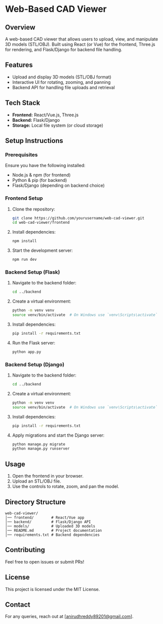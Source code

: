 # Web-Based CAD Viewer

## Overview
A web-based CAD viewer that allows users to upload, view, and manipulate 3D models (STL/OBJ). Built using React (or Vue) for the frontend, Three.js for rendering, and Flask/Django for backend file handling.

## Features
- Upload and display 3D models (STL/OBJ format)
- Interactive UI for rotating, zooming, and panning
- Backend API for handling file uploads and retrieval

## Tech Stack
- **Frontend:** React/Vue.js, Three.js
- **Backend:** Flask/Django
- **Storage:** Local file system (or cloud storage)

## Setup Instructions

### Prerequisites
Ensure you have the following installed:
- Node.js & npm (for frontend)
- Python & pip (for backend)
- Flask/Django (depending on backend choice)

### Frontend Setup
1. Clone the repository:
   ```sh
   git clone https://github.com/yourusername/web-cad-viewer.git
   cd web-cad-viewer/frontend
   ```
2. Install dependencies:
   ```sh
   npm install
   ```
3. Start the development server:
   ```sh
   npm run dev
   ```

### Backend Setup (Flask)
1. Navigate to the backend folder:
   ```sh
   cd ../backend
   ```
2. Create a virtual environment:
   ```sh
   python -m venv venv
   source venv/bin/activate  # On Windows use `venv\Scripts\activate`
   ```
3. Install dependencies:
   ```sh
   pip install -r requirements.txt
   ```
4. Run the Flask server:
   ```sh
   python app.py
   ```

### Backend Setup (Django)
1. Navigate to the backend folder:
   ```sh
   cd ../backend
   ```
2. Create a virtual environment:
   ```sh
   python -m venv venv
   source venv/bin/activate  # On Windows use `venv\Scripts\activate`
   ```
3. Install dependencies:
   ```sh
   pip install -r requirements.txt
   ```
4. Apply migrations and start the Django server:
   ```sh
   python manage.py migrate
   python manage.py runserver
   ```

## Usage
1. Open the frontend in your browser.
2. Upload an STL/OBJ file.
3. Use the controls to rotate, zoom, and pan the model.

## Directory Structure
```
web-cad-viewer/
│── frontend/        # React/Vue app
│── backend/         # Flask/Django API
│── models/          # Uploaded 3D models
│── README.md        # Project documentation
│── requirements.txt # Backend dependencies
```

## Contributing
Feel free to open issues or submit PRs!

## License
This project is licensed under the MIT License.


## Contact
For any queries, reach out at [anirudhreddy89201@gmail.com].


